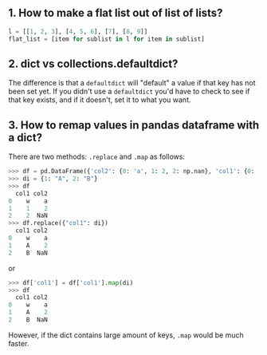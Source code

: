## 1. How to make a flat list out of list of lists?

```python
l = [[1, 2, 3], [4, 5, 6], [7], [8, 9]]
flat_list = [item for sublist in l for item in sublist]
```

## 2. dict vs collections.defaultdict?

The difference is that a `defaultdict` will "default" a value if that key has not been set yet. If you didn't use a `defaultdict` you'd have to check to see if that key exists, and if it doesn't, set it to what you want.

## 3. How to remap values in pandas dataframe with a dict?

There are two methods: `.replace` and `.map` as follows:
```python
>>> df = pd.DataFrame({'col2': {0: 'a', 1: 2, 2: np.nan}, 'col1': {0: 'w', 1: 1, 2: 2}})
>>> di = {1: "A", 2: "B"}
>>> df
  col1 col2
0    w    a
1    1    2
2    2  NaN
>>> df.replace({"col1": di})
  col1 col2
0    w    a
1    A    2
2    B  NaN
```
or
```python
>>> df['col1'] = df['col1'].map(di)
>>> df
  col1 col2
0    w    a
1    A    2
2    B  NaN
```
However, if the dict contains large amount of keys, `.map` would be much faster.
